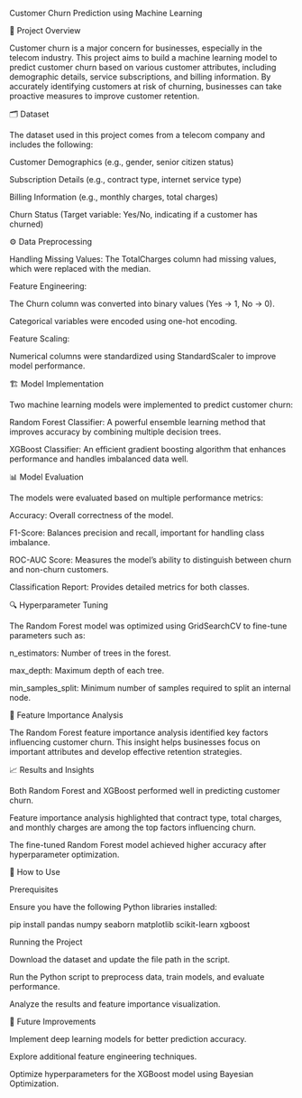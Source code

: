 Customer Churn Prediction using Machine Learning

📌 Project Overview

Customer churn is a major concern for businesses, especially in the telecom industry. This project aims to build a machine learning model to predict customer churn based on various customer attributes, including demographic details, service subscriptions, and billing information. By accurately identifying customers at risk of churning, businesses can take proactive measures to improve customer retention.

🗂 Dataset

The dataset used in this project comes from a telecom company and includes the following:

Customer Demographics (e.g., gender, senior citizen status)

Subscription Details (e.g., contract type, internet service type)

Billing Information (e.g., monthly charges, total charges)

Churn Status (Target variable: Yes/No, indicating if a customer has churned)

⚙️ Data Preprocessing

Handling Missing Values: The TotalCharges column had missing values, which were replaced with the median.

Feature Engineering:

The Churn column was converted into binary values (Yes → 1, No → 0).

Categorical variables were encoded using one-hot encoding.

Feature Scaling:

Numerical columns were standardized using StandardScaler to improve model performance.

🏗 Model Implementation

Two machine learning models were implemented to predict customer churn:

Random Forest Classifier: A powerful ensemble learning method that improves accuracy by combining multiple decision trees.

XGBoost Classifier: An efficient gradient boosting algorithm that enhances performance and handles imbalanced data well.

📊 Model Evaluation

The models were evaluated based on multiple performance metrics:

Accuracy: Overall correctness of the model.

F1-Score: Balances precision and recall, important for handling class imbalance.

ROC-AUC Score: Measures the model’s ability to distinguish between churn and non-churn customers.

Classification Report: Provides detailed metrics for both classes.

🔍 Hyperparameter Tuning

The Random Forest model was optimized using GridSearchCV to fine-tune parameters such as:

n_estimators: Number of trees in the forest.

max_depth: Maximum depth of each tree.

min_samples_split: Minimum number of samples required to split an internal node.

📌 Feature Importance Analysis

The Random Forest feature importance analysis identified key factors influencing customer churn. This insight helps businesses focus on important attributes and develop effective retention strategies.

📈 Results and Insights

Both Random Forest and XGBoost performed well in predicting customer churn.

Feature importance analysis highlighted that contract type, total charges, and monthly charges are among the top factors influencing churn.

The fine-tuned Random Forest model achieved higher accuracy after hyperparameter optimization.

🚀 How to Use

Prerequisites

Ensure you have the following Python libraries installed:

pip install pandas numpy seaborn matplotlib scikit-learn xgboost

Running the Project

Download the dataset and update the file path in the script.

Run the Python script to preprocess data, train models, and evaluate performance.

Analyze the results and feature importance visualization.

📌 Future Improvements

Implement deep learning models for better prediction accuracy.

Explore additional feature engineering techniques.

Optimize hyperparameters for the XGBoost model using Bayesian Optimization.
